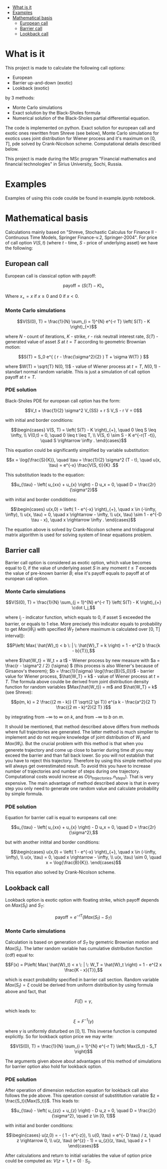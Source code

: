 - [What is it](#what-is-it)
- [Examples](#examples)
- [Mathematical basis](#mathematical-basis)
  * [European call](#european-call)
  * [Barrier call](#barrier-call)
  * [Lookback call](#lookback-call)

# What is it
This project is made to calculate the following call options:
- European
- Barrier up-and-down (exotic)
- Lookback (exotic)

by 3 methods:
- Monte Carlo simulations
- Exact solution by the Black-Sholes formula
- Numerical solution of the Black-Sholes partial differential equation.

The code is implemented on python. Exact solution for european call and exotic ones rewritten from Shreve (see below), Monte Carlo simulations for exotics uses joint distribution for Wiener process and it's maximum on $[0,T]$, pde solved by Crank-Nicolson scheme. Computational details described below.

This project is made during the MSc program "Financial mathematics and financial technologies" in Sirius University, Sochi, Russia.
# Examples
Examples of using this code coulde be found in example.ipynb notebook.

# Mathematical basis
Calculations mainly based on "Shreve, Stochastic Calculus for Finance II - Continuous Time Models, Springer Finance-v.2, Springer-2004".
For price of call option $V(S, t)$ (where $t$ - time, $S$ - price of underlying asset) we have the following:
## European call
European call is classical option with payoff:
```math
\text{payoff} = \left( S(T) - K \right)_{+}
```
Where $x_{+} = x$ if $x \geq 0$ and 0 if $x < 0$.
### Monte Carlo simulations
```math
V(S(0), T) = \frac{1}{N} \sum_{i = 1}^{N} e^{-r T} \left( S(T) - K \right)_{+}
```
where $N$ - count of iterations, $K$ - strike, $r$ - risk neutrall interest rate, $S(T)$ - generated value of asset $S$ at $t = T$ according to geometric Brownian motion:
```math
S(T) = S_0  e^{ ( r - \frac{\sigma^2}{2} ) T + \sigma  W(T) } 
```
where $W(T) = \sqrt{T} N(0, 1)$ - value of Wiener process at $t = T$, $N(0, 1)$ - standart normal random variable. 
This is just a simulation of call option payoff at $t = T$.

### PDE solution
Black-Sholes PDE for european call option has the form:
```math
V_t + \frac{1}{2} \sigma^2 V_{SS} + r S V_S - r V = 0
```
with initial and border conditions:
```math
\begin{cases} V(S, T) = \left( S(T) - K \right)_{+}, \quad 0 \leq S \leq \infty,
\\ V(0,t) = 0, \quad 0 \leq t \leq T,
\\ V(S, t) \sim S - K e^{-r(T -t)}, \quad S \rightarrow \infty .
\end{cases}
```
This equation could be significantly simplified by variable substitution: 
```math
x = \log{\frac{S}{K}}, \quad \tau = \frac{1}{2} \sigma^2 (T - t), \quad u(x, \tau) = e^{-x} \frac{V(S, t)}{K} .
```
This substitution leads to the equation:
```math
u_{\tau} - \left( u_{xx} + u_{x} \right) - D u_x = 0, \quad D = \frac{2r}{\sigma^2}
```

with initial and border condiditions:
```math
\begin{cases} u(x,0) = \left( 1 - e^{-x} \right)_{+}, \quad x \in (-\infty, \infty),
\\ u(x, \tau) = 0, \quad x \rightarrow - \infty,
\\ u(x, \tau) \sim 1 - e^{-D \tau - x}, \quad x \rightarrow \infty .
\end{cases}
```
The equation above is solved by Crank-Nicolson scheme and tridiagonal matrix algorithm is used for solving system of linear equations problem.

## Barrier call
Barrier call option is considered as exotic option, which value becomes equal to 0, if the value of underlying asset $S$ in any moment $t \leq T$ exceeds the value of pre-known barrier $B$; else it's payoff equals to payoff at of european call option.
### Monte Carlo simulations
```math
V(S(0), T) = \frac{1}{N} \sum_{j = 1}^{N} e^{-r T} \left( S(T) - K \right)_{+} \cdot I_j,
```
where $I_j$ - indicator function, which equals to 0, if asset S exceeded the barrier, or equals to 1 else. 
More precisely this indicator equals to probability to get $Max(\hat{W}_t)$ with specified $\hat{W}_T$ (where maximum is calculated over [0, T] interval]):
```math
P\left( Max( \hat{W}_t) < b \: | \: \hat{W}_T = k \right)  = 1 - e^{2 b \frac{k - b}{T}},
```
where $\hat{W_t} = W_t + a t$ - Wiener process by new measure with $a = \frac{r - \sigma^2 / 2} {\sigma} $ (this process is also Wiener's because of Girsanov's theorem); $b = \frac{1}{\sigma} \log{\frac{B}{S_0}}$ - barrier value for Wiener process, $\hat{W_T} = k$ - value of Wiener process at $t = T$.
The formula above coulde be derived from joint distribution density function for random variables $Max(\hat{W_t}) = m$ and $\hat{W_T} = k$ (see Shreve):
```math
p(m, k) = 2 \frac{(2 m - k)} {T \sqrt{2 \pi T}} e^{a k - \frac{a^2}{2 T} \frac{(2 m - k)^2}{2 T} }
```
by integrating from $-\infty$ to $\infty$ on $k$, and from $-\infty$ to $b$ on $m$.

It should be mentioned, that method described above differs from methods where full trajectories are generated. The latter method is much simplier to implement and do not require knowledge of joint distribution of $W_t$ and $Max(W_t)$. But the crucial problem with this method is that when you generete trajectory and come up close to barrier during time $dt$ you may exceed the barrier and than fall back lower. So you will not establish that you have to reject this trajectory. Therefore by using this simple method you will always get overestimated result. To avoid this you have to increase number of trajectories and number of steps during one trajectory. Computational costs would increse as $O(n_{trajectories}, n_{steps})$. That is very expensive.
The main advantage of method described above is that in every step you only need to generate one random value and calculate probability by simple formula.

### PDE solution
Equation for barrier call is equal to europeans call one:
```math
u_{\tau} - \left( u_{xx} + u_{x} \right) - D u_x = 0, \quad D = \frac{2r}{\sigma^2},
```
but with another initital and border conditions:
```math
\begin{cases} u(x,0) = \left( 1 - e^{-x} \right)_{+}, \quad x \in (-\infty, \infty),
\\ u(x, \tau) = 0, \quad x \rightarrow - \infty,
\\ u(x, \tau) \sim 0, \quad x = \log{\frac{B}{K}}.
\end{cases}
```
This equation also solved by Crank-Nicolson scheme.

## Lookback call
Lookback option is exotic option with floating strike, which payoff depends on $Max(S_t)$ and $S_T$:
```math
\text{payoff} = e^{- r T} \left( Max(S_t) - S_T \right)
```
### Monte Carlo simulations
Calculation is based on generation of $S_T$ by gemetric Brownian motion and $Max(S_t)$. The latter random variable has cumulative distribution function (cdf) equal to:
```math
F(x) = P\left( Max( \hat{W}_t) < x \: | \: W_T = \hat{W}_t \right)  = 1 - e^{2 x \frac{K - x}{T}},
```
which is exact probability specified in barrier call section. 
Random variable $Max(S_t) = \xi$ could be derived from uniform distribution by using formula above and fact, that 
```math
F(\xi) = \gamma,
```
which leads to:
```math
\xi = F^{-1}(\gamma)
```
where $\gamma$ is uniformly disturbed on $[0, 1]$. This inverse function is computed explicitly.
So for lookback option price we may write:
```math
V(S(0), T) = \frac{1}{N} \sum_{i = 1}^{N} e^{-r T} \left( Max(S_t) - S_T \right)
```
The arguments given above about advantages of this method of simulations for barrier option also hold for lookback option.

### PDE solution
After operation of dimension reduction equation for lookback call also follows the pde above. This operation consist of substititution variable $z = \frac{S_t}{Max(S_t)}$. This leads to:
```math
u_{\tau} - \left( u_{zz} + u_{z} \right) - D u_z = 0, \quad D = \frac{2r}{\sigma^2}, \quad z \in [0, 1]
```
with initial and border conditions:
```math
\begin{cases} u(z,0) =  - ( 1 - e^{-z}),
\\ u(0, \tau) = e^{- D \tau} / z, \quad z \rightarrow 0,
\\ u(z, \tau) (e^{z} - 1) = u_{z}(z, \tau), \quad z = 1
\end{cases}
```
After calculations and return to initial variables the value of option price could be computed as: $V(z = 1, t = 0) \cdot S_0$.
